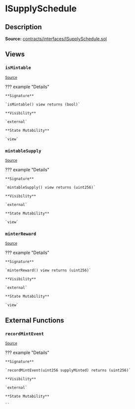 # ISupplySchedule

## Description

**Source:** [contracts/interfaces/ISupplySchedule.sol](https://github.com/Synthetixio/synthetix/tree/v2.89.1/contracts/interfaces/ISupplySchedule.sol)

## Views

### `isMintable`

<sub>[Source](https://github.com/Synthetixio/synthetix/tree/v2.89.1/contracts/interfaces/ISupplySchedule.sol#L8)</sub>

??? example "Details"

    **Signature**

    `isMintable() view returns (bool)`

    **Visibility**

    `external`

    **State Mutability**

    `view`

### `mintableSupply`

<sub>[Source](https://github.com/Synthetixio/synthetix/tree/v2.89.1/contracts/interfaces/ISupplySchedule.sol#L6)</sub>

??? example "Details"

    **Signature**

    `mintableSupply() view returns (uint256)`

    **Visibility**

    `external`

    **State Mutability**

    `view`

### `minterReward`

<sub>[Source](https://github.com/Synthetixio/synthetix/tree/v2.89.1/contracts/interfaces/ISupplySchedule.sol#L10)</sub>

??? example "Details"

    **Signature**

    `minterReward() view returns (uint256)`

    **Visibility**

    `external`

    **State Mutability**

    `view`

## External Functions

### `recordMintEvent`

<sub>[Source](https://github.com/Synthetixio/synthetix/tree/v2.89.1/contracts/interfaces/ISupplySchedule.sol#L13)</sub>

??? example "Details"

    **Signature**

    `recordMintEvent(uint256 supplyMinted) returns (uint256)`

    **Visibility**

    `external`

    **State Mutability**

    ``
